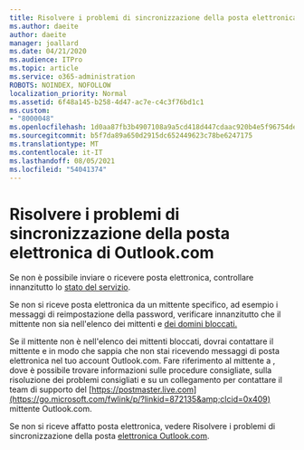 ```yaml
---
title: Risolvere i problemi di sincronizzazione della posta elettronica di Outlook.com
ms.author: daeite
author: daeite
manager: joallard
ms.date: 04/21/2020
ms.audience: ITPro
ms.topic: article
ms.service: o365-administration
ROBOTS: NOINDEX, NOFOLLOW
localization_priority: Normal
ms.assetid: 6f48a145-b258-4d47-ac7e-c4c3f76bd1c1
ms.custom:
- "8000048"
ms.openlocfilehash: 1d0aa87fb3b4907108a9a5cd418d447cdaac920b4e5f96754dec2d0bd354b92d
ms.sourcegitcommit: b5f7da89a650d2915dc652449623c78be6247175
ms.translationtype: MT
ms.contentlocale: it-IT
ms.lasthandoff: 08/05/2021
ms.locfileid: "54041374"
---
```

# <a name="fix-outlookcom-email-sync-issues"></a>Risolvere i problemi di sincronizzazione della posta elettronica di Outlook.com

Se non è possibile inviare o ricevere posta elettronica, controllare innanzitutto lo [stato del servizio](https://go.microsoft.com/fwlink/p/?linkid=837482&amp;clcid=0x409).
  
Se non si riceve posta elettronica da un mittente specifico, ad esempio i messaggi di reimpostazione della password, verificare innanzitutto che il mittente non sia nell'elenco dei mittenti e [dei domini bloccati.](https://outlook.live.com/mail/options/mail/junkEmail/blockedSendersAndDomains)
  
Se il mittente non è nell'elenco dei mittenti bloccati, dovrai contattare il mittente e in modo che sappia che non stai ricevendo messaggi di posta elettronica nel tuo account Outlook.com. Fare riferimento al mittente a , dove è possibile trovare informazioni sulle procedure consigliate, sulla risoluzione dei problemi consigliati e su un collegamento per contattare il team di supporto del [https://postmaster.live.com](https://go.microsoft.com/fwlink/p/?linkid=872135&amp;clcid=0x409) mittente Outlook.com.
  
Se non si riceve affatto posta elettronica, vedere Risolvere i problemi di sincronizzazione della posta [elettronica Outlook.com](https://support.office.com/article/d39e3341-8d79-4bf1-b3c7-ded602233642?wt.mc_id=Office_Outlook_com_Alchemy).